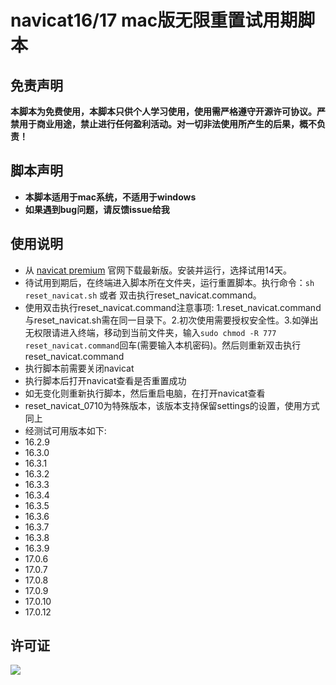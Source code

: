 # navicat16/17 mac版无限重置试用期脚本

## 免责声明

**本脚本为免费使用，本脚本只供个人学习使用，使用需严格遵守开源许可协议。严禁用于商业用途，禁止进行任何盈利活动。对一切非法使用所产生的后果，概不负责！**

## 脚本声明

- **本脚本适用于mac系统，不适用于windows**
- **如果遇到bug问题，请反馈issue给我**

## 使用说明

- 从 [navicat premium](https://www.navicat.com.cn/download/navicat-premium) 官网下载最新版。安装并运行，选择试用14天。
- 待试用到期后，在终端进入脚本所在文件夹，运行重置脚本。执行命令：`sh reset_navicat.sh` 或者 双击执行reset_navicat.command。
- 使用双击执行reset_navicat.command注意事项: 1.reset_navicat.command与reset_navicat.sh需在同一目录下。2.初次使用需要授权安全性。3.如弹出无权限请进入终端，移动到当前文件夹，输入`sudo chmod -R 777 reset_navicat.command`回车(需要输入本机密码)。然后则重新双击执行reset_navicat.command
- 执行脚本前需要关闭navicat
- 执行脚本后打开navicat查看是否重置成功
- 如无变化则重新执行脚本，然后重启电脑，在打开navicat查看
- reset_navicat_0710为特殊版本，该版本支持保留settings的设置，使用方式同上
- 经测试可用版本如下:
- 16.2.9
- 16.3.0
- 16.3.1
- 16.3.2
- 16.3.3
- 16.3.4
- 16.3.5
- 16.3.6
- 16.3.7
- 16.3.8
- 16.3.9
- 17.0.6
- 17.0.7
- 17.0.8
- 17.0.9
- 17.0.10
- 17.0.12


## 许可证

![](image/LGPL.svg)
